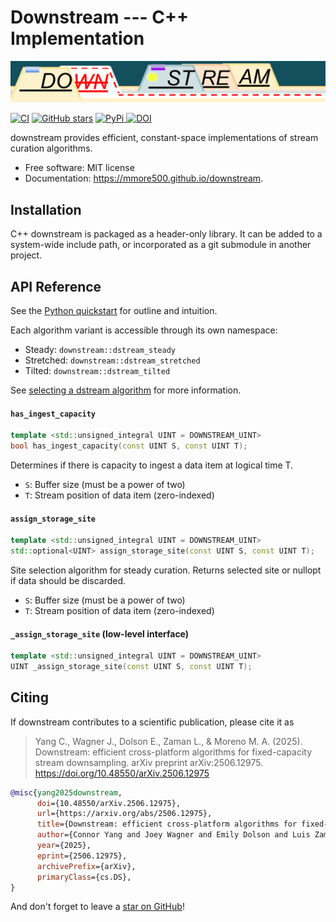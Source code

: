 # Downstream --- C++ Implementation

![downstream wordmark](https://raw.githubusercontent.com/mmore500/downstream/master/docs/assets/downstream-wordmark.png)

[![CI](https://github.com/mmore500/downstream/actions/workflows/cpp-ci.yaml/badge.svg?branch=cpp)](https://github.com/mmore500/downstream/actions/workflows/cpp-ci.yaml?query=branch:cpp)
[![GitHub stars](https://img.shields.io/github/stars/mmore500/downstream.svg?style=flat-square&logo=github&label=Stars&logoColor=white)](https://github.com/mmore500/downstream)
[
![PyPi](https://img.shields.io/pypi/v/downstream.svg)
](https://pypi.python.org/pypi/downstream)
[![DOI](https://zenodo.org/badge/776865597.svg)](https://zenodo.org/doi/10.5281/zenodo.10866541)

downstream provides efficient, constant-space implementations of stream curation algorithms.

-   Free software: MIT license
-   Documentation: <https://mmore500.github.io/downstream>.

## Installation

C++ downstream is packaged as a header-only library.
It can be added to a system-wide include path, or incorporated as a git submodule in another project.

## API Reference

See the [Python quickstart](https://mmore500.github.io/downstream/quickstart) for outline and intuition.

Each algorithm variant is accessible through its own namespace:

* Steady: `downstream::dstream_steady`
* Stretched: `downstream::dstream_stretched`
* Tilted: `downstream::dstream_tilted`

See [selecting a dstream algorithm](https://mmore500.github.io/downstream/algorithm) for more information.

#### `has_ingest_capacity`
```cpp
template <std::unsigned_integral UINT = DOWNSTREAM_UINT>
bool has_ingest_capacity(const UINT S, const UINT T);
```
Determines if there is capacity to ingest a data item at logical time T.

* `S`: Buffer size (must be a power of two)
* `T`: Stream position of data item (zero-indexed)

#### `assign_storage_site`
```cpp
template <std::unsigned_integral UINT = DOWNSTREAM_UINT>
std::optional<UINT> assign_storage_site(const UINT S, const UINT T);
```
Site selection algorithm for steady curation. Returns selected site or nullopt if data should be discarded.

* `S`: Buffer size (must be a power of two)
* `T`: Stream position of data item (zero-indexed)

#### `_assign_storage_site` (low-level interface)
```cpp
template <std::unsigned_integral UINT = DOWNSTREAM_UINT>
UINT _assign_storage_site(const UINT S, const UINT T);
```

## Citing

If downstream contributes to a scientific publication, please cite it as

> Yang C., Wagner J., Dolson E., Zaman L., & Moreno M. A. (2025). Downstream: efficient cross-platform algorithms for fixed-capacity stream downsampling. arXiv preprint arXiv:2506.12975. https://doi.org/10.48550/arXiv.2506.12975

```bibtex
@misc{yang2025downstream,
      doi={10.48550/arXiv.2506.12975},
      url={https://arxiv.org/abs/2506.12975},
      title={Downstream: efficient cross-platform algorithms for fixed-capacity stream downsampling},
      author={Connor Yang and Joey Wagner and Emily Dolson and Luis Zaman and Matthew Andres Moreno},
      year={2025},
      eprint={2506.12975},
      archivePrefix={arXiv},
      primaryClass={cs.DS},
}
```

And don't forget to leave a [star on GitHub](https://github.com/mmore500/downstream/stargazers)!
